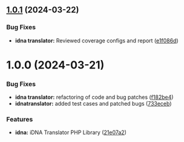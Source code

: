 ## [1.0.1](https://github.com/centralnicgroup-opensource/rtldev-middleware-php-idna-translator/compare/v1.0.0...v1.0.1) (2024-03-22)


### Bug Fixes

* **idna translator:** Reviewed coverage configs and report ([e1f086d](https://github.com/centralnicgroup-opensource/rtldev-middleware-php-idna-translator/commit/e1f086dc299c9a3c9da80ba4cec3fdf6f630acf5))

# 1.0.0 (2024-03-21)


### Bug Fixes

* **idna translator:** refactoring of code and bug patches ([f182be4](https://github.com/centralnicgroup-opensource/rtldev-middleware-php-idna-translator/commit/f182be4b2759a9c694630fb26d67097f9ab0aa7c))
* **idnatranslator:** added test cases and patched bugs ([733eceb](https://github.com/centralnicgroup-opensource/rtldev-middleware-php-idna-translator/commit/733eceb596c602fb1b3a424e8f5a9de92bd0d9d3))


### Features

* **idna:** iDNA Translator PHP Library ([21e07a2](https://github.com/centralnicgroup-opensource/rtldev-middleware-php-idna-translator/commit/21e07a23d2de5259ca6148918feb39ff475e9a41))

